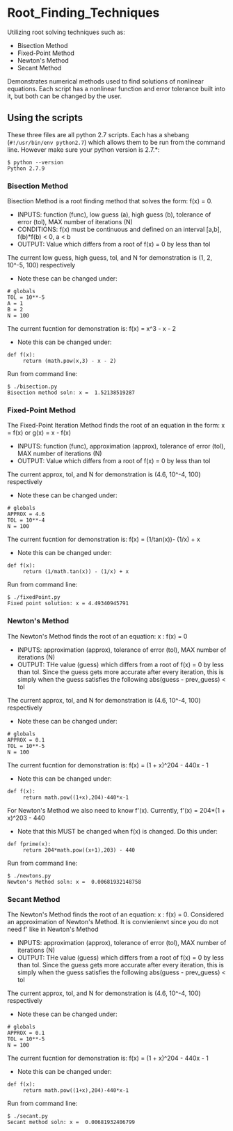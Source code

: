 # Root_Finding_Techniques
Utilizing root solving techniques such as:
* Bisection Method
* Fixed-Point Method
* Newton's Method
* Secant Method

Demonstrates numerical methods used to find solutions of nonlinear equations. Each script has a nonlinear function and error tolerance built into it, but both can be changed by the user. 

## Using the scripts

These three files are all python 2.7 scripts. Each has a shebang (```#!/usr/bin/env python2.7```) which allows them to be run from the command line. However make sure your python version is 2.7.*:
```
$ python --version
Python 2.7.9
```

### Bisection Method
Bisection Method is a root finding method that solves the form: f(x) = 0. 
* INPUTS: function (func), low guess (a), high guess (b), tolerance of error (tol), MAX number of iterations (N)
* CONDITIONS: f(x) must be continuous and defined on an interval [a,b], f(b)*f(b) < 0,
              a < b
* OUTPUT: Value which differs from a root of f(x) = 0 by less than tol

The current low guess, high guess, tol, and N for demonstration is (1, 2, 10^-5, 100) respectively
* Note these can be changed under:
```
# globals
TOL = 10**-5
A = 1
B = 2
N = 100
```

The current fucntion for demonstration is: f(x) = x^3 - x - 2
* Note this can be changed under:
```
def f(x):
     return (math.pow(x,3) - x - 2)
```

Run from command line:
```
$ ./bisection.py
Bisection method soln: x =  1.52138519287
```

### Fixed-Point Method
The Fixed-Point Iteration Method finds the root of an equation in the form: x = f(x) or g(x) = x - f(x)
* INPUTS: function (func), approximation (approx), tolerance of error (tol), MAX number of iterations (N)
* OUTPUT: Value which differs from a root of f(x) = 0 by less than tol

The current approx, tol, and N for demonstration is (4.6, 10^-4, 100) respectively
* Note these can be changed under:
```
# globals
APPROX = 4.6
TOL = 10**-4
N = 100
```

The current fucntion for demonstration is: f(x) = (1/tan(x))- (1/x) + x
* Note this can be changed under:
```
def f(x):
     return (1/math.tan(x)) - (1/x) + x
```

Run from command line:
```
$ ./fixedPoint.py
Fixed point solution: x = 4.49340945791
```
### Newton's Method
The Newton's Method finds the root of an equation:   x : f(x) = 0
* INPUTS: approximation (approx), tolerance of error (tol), MAX number of iterations (N)
* OUTPUT: THe value (guess) which differs from a root of f(x) = 0 by less than tol. Since the guess gets more accurate after every iteration, this is simply when the guess satisfies the following abs(guess - prev_guess) < tol

The current approx, tol, and N for demonstration is (4.6, 10^-4, 100) respectively
* Note these can be changed under:
```
# globals
APPROX = 0.1
TOL = 10**-5
N = 100
```

The current fucntion for demonstration is: f(x) = (1 + x)^204 - 440x - 1
* Note this can be changed under:
```
def f(x):
     return math.pow((1+x),204)-440*x-1
```

For Newton's Method we also need to know f'(x). Currently, f'(x) = 204*(1 + x)^203 - 440
* Note that this MUST be changed when f(x) is changed. Do this under:
```
def fprime(x):
     return 204*math.pow((x+1),203) - 440
```

Run from command line:
```
$ ./newtons.py
Newton's Method soln: x =  0.00681932148758
```

### Secant Method
The Newton's Method finds the root of an equation:   x : f(x) = 0. Considered an approximation of Newton's Method. It is convienienvt since you do not need f' like in Newton's Method
* INPUTS: approximation (approx), tolerance of error (tol), MAX number of iterations (N)
* OUTPUT: THe value (guess) which differs from a root of f(x) = 0 by less than tol. Since the guess gets more accurate after every iteration, this is simply when the guess satisfies the following abs(guess - prev_guess) < tol

The current approx, tol, and N for demonstration is (4.6, 10^-4, 100) respectively
* Note these can be changed under:
```
# globals
APPROX = 0.1
TOL = 10**-5
N = 100
```

The current fucntion for demonstration is: f(x) = (1 + x)^204 - 440x - 1
* Note this can be changed under:
```
def f(x):
     return math.pow((1+x),204)-440*x-1
```

Run from command line:
```
$ ./secant.py
Secant method soln: x =  0.00681932406799
```
